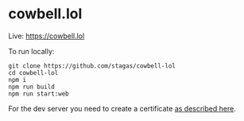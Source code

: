 # cowbell.lol

Live: https://cowbell.lol

To run locally:

```
git clone https://github.com/stagas/cowbell-lol
cd cowbell-lol
npm i
npm run build
npm run start:web
```

For the dev server you need to create a certificate [as described here](https://github.com/stagas/devito#caching--certificate).

